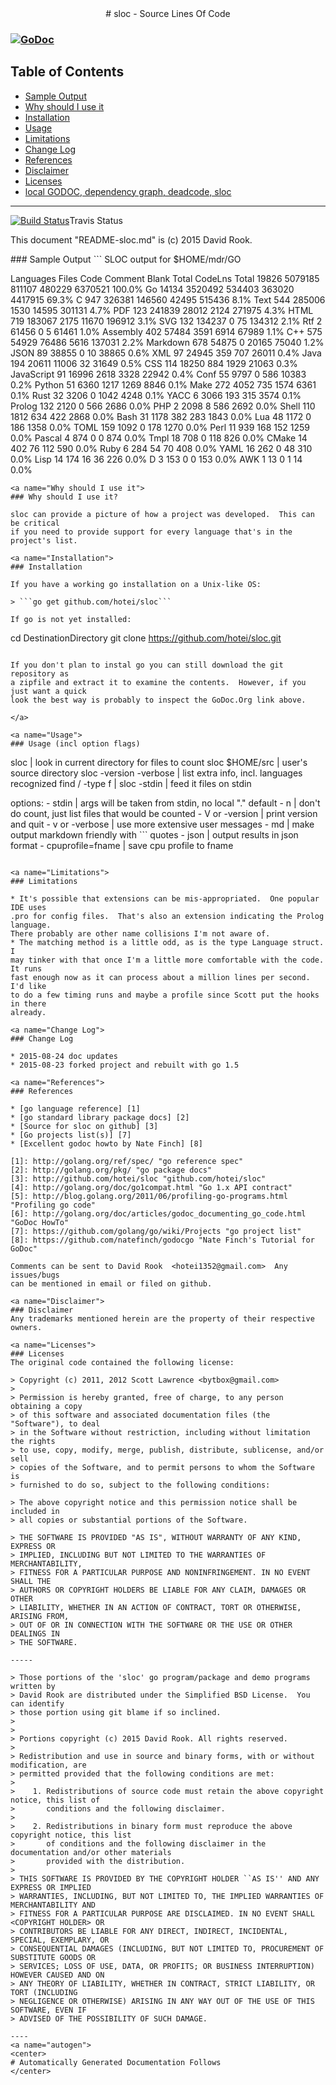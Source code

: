 <center>
# sloc - Source Lines Of Code
</center>

<h3>   
<a href="http://godoc.org/github.com/hotei/sloc">
<img src="https://godoc.org/github.com/hotei/sloc?status.png" alt="GoDoc"/>
</a>
</h3>
<h2> Table of Contents</h2>

* <a href="#Sample Output">Sample Output</a>
* <a href="#Why should I use it">Why should I use it</a>
* <a href="#Installation">Installation</a>
* <a href="#Usage">Usage</a>
* <a href="#Limitations">Limitations</a>
* <a href="#Change Log">Change Log</a>
* <a href="#References">References</a>
* <a href="#Disclaimer">Disclaimer</a>
* <a href="#Licenses">Licenses</a>
* <a href="#autogen">local GODOC, dependency graph, deadcode, sloc</a>

------

<a href="http://travis-ci.org/hotei/sloc">
<img src="https://secure.travis-ci.org/hotei/sloc.png" alt="Build Status" /></a>Travis Status<br>

This document "README-sloc.md" is (c) 2015 David Rook.   

<a name="Sample Output">
### Sample Output
```
SLOC output for $HOME/mdr/GO

   Languages  Files     Code  Comment   Blank    Total  CodeLns
       Total  19826  5079185   811107  480229  6370521   100.0%
          Go  14134  3520492   534403  363020  4417915    69.3%
           C    947   326381   146560   42495   515436     8.1%
        Text    544   285006     1530   14595   301131     4.7%
         PDF    123   241839    28012    2124   271975     4.3%
        HTML    719   183067     2175   11670   196912     3.1%
         SVG    132   134237        0      75   134312     2.1%
         Rtf      2    61456        0       5    61461     1.0%
    Assembly    402    57484     3591    6914    67989     1.1%
         C++    575    54929    76486    5616   137031     2.2%
    Markdown    678    54875        0   20165    75040     1.2%
        JSON     89    38855        0      10    38865     0.6%
         XML     97    24945      359     707    26011     0.4%
        Java    194    20611    11006      32    31649     0.5%
         CSS    114    18250      884    1929    21063     0.3%
  JavaScript     91    16996     2618    3328    22942     0.4%
        Conf     55     9797        0     586    10383     0.2%
      Python     51     6360     1217    1269     8846     0.1%
        Make    272     4052      735    1574     6361     0.1%
        Rust     32     3206        0    1042     4248     0.1%
        YACC      6     3066      193     315     3574     0.1%
      Prolog    132     2120        0     566     2686     0.0%
         PHP      2     2098        8     586     2692     0.0%
       Shell    110     1812      634     422     2868     0.0%
        Bash     31     1178      382     283     1843     0.0%
         Lua     48     1172        0     186     1358     0.0%
        TOML    159     1092        0     178     1270     0.0%
        Perl     11      939      168     152     1259     0.0%
      Pascal      4      874        0       0      874     0.0%
        Tmpl     18      708        0     118      826     0.0%
       CMake     14      402       76     112      590     0.0%
        Ruby      6      284       54      70      408     0.0%
        YAML     16      262        0      48      310     0.0%
        Lisp     14      174       16      36      226     0.0%
           D      3      153        0       0      153     0.0%
         AWK      1       13        0       1       14     0.0%
```
<a name="Why should I use it">
### Why should I use it?

sloc can provide a picture of how a project was developed.  This can be critical
if you need to provide support for every language that's in the project's list.

<a name="Installation">
### Installation

If you have a working go installation on a Unix-like OS:

> ```go get github.com/hotei/sloc```

If go is not yet installed:
```
cd DestinationDirectory
git clone https://github.com/hotei/sloc.git
```

If you don't plan to instal go you can still download the git repository as
a zipfile and extract it to examine the contents.  However, if you just want a quick
look the best way is probably to inspect the GoDoc.Org link above.

</a>

<a name="Usage">
### Usage (incl option flags)

```
sloc                                | look in current directory for files to count
sloc $HOME/src                      | user's source directory
sloc -version -verbose              | list extra info, incl. languages recognized
find / -type f | sloc -stdin        | feed it files on stdin

options:
    - stdin                         | args will be taken from stdin, no local "." default
    - n                             | don't do count, just list files that would be counted
    - V or -version                 | print version and quit
    - v or -verbose                 | use more extensive user messages
    - md                            | make output markdown friendly with ``` quotes
    - json                          | output results in json format
    - cpuprofile=fname              | save cpu profile to fname
```

<a name="Limitations">
### Limitations

* It's possible that extensions can be mis-appropriated.  One popular IDE uses
.pro for config files.  That's also an extension indicating the Prolog language.
There probably are other name collisions I'm not aware of.
* The matching method is a little odd, as is the type Language struct. I 
may tinker with that once I'm a little more comfortable with the code.  It runs
fast enough now as it can process about a million lines per second. I'd like
to do a few timing runs and maybe a profile since Scott put the hooks in there
already.

<a name="Change Log">
### Change Log

* 2015-08-24 doc updates
* 2015-08-23 forked project and rebuilt with go 1.5

<a name="References">
### References

* [go language reference] [1] 
* [go standard library package docs] [2]
* [Source for sloc on github] [3]
* [Go projects list(s)] [7]
* [Excellent godoc howto by Nate Finch] [8]

[1]: http://golang.org/ref/spec/ "go reference spec"
[2]: http://golang.org/pkg/ "go package docs"
[3]: http://github.com/hotei/sloc "github.com/hotei/sloc"
[4]: http://golang.org/doc/go1compat.html "Go 1.x API contract"
[5]: http://blog.golang.org/2011/06/profiling-go-programs.html "Profiling go code"
[6]: http://golang.org/doc/articles/godoc_documenting_go_code.html "GoDoc HowTo"
[7]: https://github.com/golang/go/wiki/Projects "go project list"
[8]: https://github.com/natefinch/godocgo "Nate Finch's Tutorial for GoDoc"

Comments can be sent to David Rook  <hotei1352@gmail.com>  Any issues/bugs
can be mentioned in email or filed on github.

<a name="Disclaimer">
### Disclaimer
Any trademarks mentioned herein are the property of their respective owners.

<a name="Licenses">
### Licenses
The original code contained the following license:

> Copyright (c) 2011, 2012 Scott Lawrence <bytbox@gmail.com>
> 
> Permission is hereby granted, free of charge, to any person obtaining a copy
> of this software and associated documentation files (the "Software"), to deal
> in the Software without restriction, including without limitation the rights
> to use, copy, modify, merge, publish, distribute, sublicense, and/or sell
> copies of the Software, and to permit persons to whom the Software is
> furnished to do so, subject to the following conditions:

> The above copyright notice and this permission notice shall be included in
> all copies or substantial portions of the Software.

> THE SOFTWARE IS PROVIDED "AS IS", WITHOUT WARRANTY OF ANY KIND, EXPRESS OR
> IMPLIED, INCLUDING BUT NOT LIMITED TO THE WARRANTIES OF MERCHANTABILITY,
> FITNESS FOR A PARTICULAR PURPOSE AND NONINFRINGEMENT. IN NO EVENT SHALL THE
> AUTHORS OR COPYRIGHT HOLDERS BE LIABLE FOR ANY CLAIM, DAMAGES OR OTHER
> LIABILITY, WHETHER IN AN ACTION OF CONTRACT, TORT OR OTHERWISE, ARISING FROM,
> OUT OF OR IN CONNECTION WITH THE SOFTWARE OR THE USE OR OTHER DEALINGS IN
> THE SOFTWARE.

-----

> Those portions of the 'sloc' go program/package and demo programs written by
> David Rook are distributed under the Simplified BSD License.  You can identify
> those portion using git blame if so inclined.
> 
>
> Portions copyright (c) 2015 David Rook. All rights reserved.
> 
> Redistribution and use in source and binary forms, with or without modification, are
> permitted provided that the following conditions are met:
> 
>    1. Redistributions of source code must retain the above copyright notice, this list of
>       conditions and the following disclaimer.
> 
>    2. Redistributions in binary form must reproduce the above copyright notice, this list
>       of conditions and the following disclaimer in the documentation and/or other materials
>       provided with the distribution.
> 
> THIS SOFTWARE IS PROVIDED BY THE COPYRIGHT HOLDER ``AS IS'' AND ANY EXPRESS OR IMPLIED
> WARRANTIES, INCLUDING, BUT NOT LIMITED TO, THE IMPLIED WARRANTIES OF MERCHANTABILITY AND
> FITNESS FOR A PARTICULAR PURPOSE ARE DISCLAIMED. IN NO EVENT SHALL <COPYRIGHT HOLDER> OR
> CONTRIBUTORS BE LIABLE FOR ANY DIRECT, INDIRECT, INCIDENTAL, SPECIAL, EXEMPLARY, OR
> CONSEQUENTIAL DAMAGES (INCLUDING, BUT NOT LIMITED TO, PROCUREMENT OF SUBSTITUTE GOODS OR
> SERVICES; LOSS OF USE, DATA, OR PROFITS; OR BUSINESS INTERRUPTION) HOWEVER CAUSED AND ON
> ANY THEORY OF LIABILITY, WHETHER IN CONTRACT, STRICT LIABILITY, OR TORT (INCLUDING
> NEGLIGENCE OR OTHERWISE) ARISING IN ANY WAY OUT OF THE USE OF THIS SOFTWARE, EVEN IF
> ADVISED OF THE POSSIBILITY OF SUCH DAMAGE.

----
<a name="autogen">
<center>
# Automatically Generated Documentation Follows
</center>


